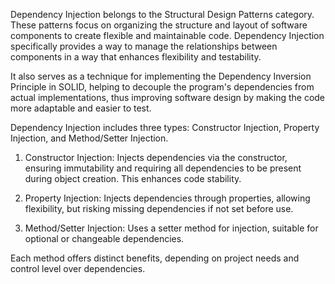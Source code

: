 Dependency Injection belongs to the Structural Design Patterns category. These patterns focus on organizing the structure and layout of software components to create flexible and maintainable code. Dependency Injection specifically provides a way to manage the relationships between components in a way that enhances flexibility and testability.

It also serves as a technique for implementing the Dependency Inversion Principle in SOLID, helping to decouple the program's dependencies from actual implementations, thus improving software design by making the code more adaptable and easier to test.  

Dependency Injection includes three types: Constructor Injection, Property Injection, and Method/Setter Injection.

1. Constructor Injection: Injects dependencies via the constructor, ensuring immutability and requiring all dependencies to be present during object creation. This enhances code stability.

2. Property Injection: Injects dependencies through properties, allowing flexibility, but risking missing dependencies if not set before use.

3. Method/Setter Injection: Uses a setter method for injection, suitable for optional or changeable dependencies.

Each method offers distinct benefits, depending on project needs and control level over dependencies.  

